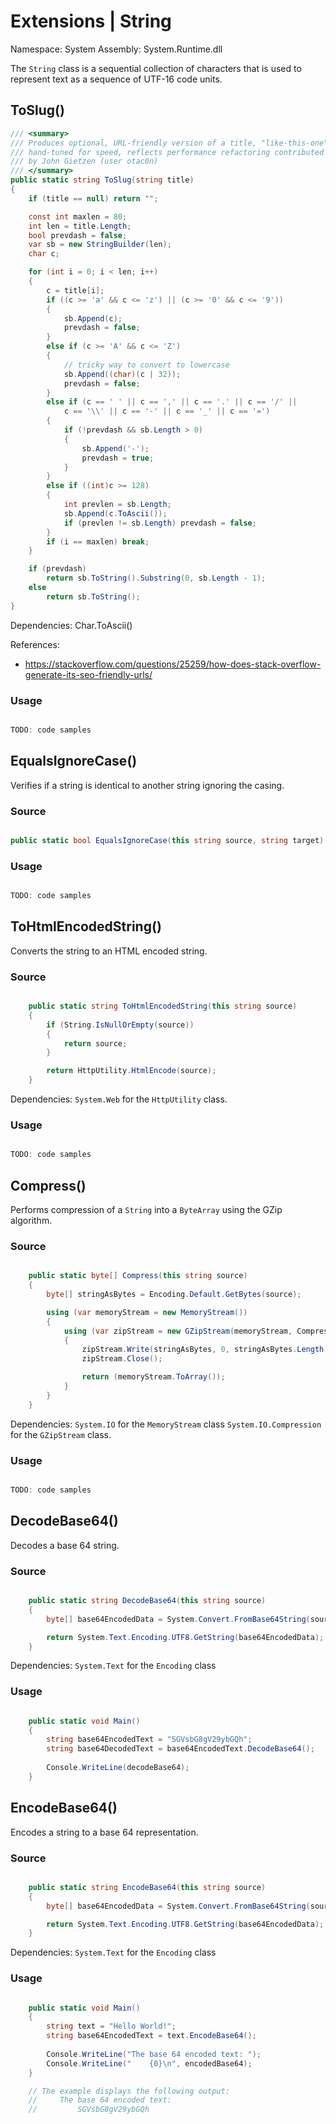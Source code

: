 # Extensions | String

Namespace: System
Assembly: System.Runtime.dll

The `String` class is a sequential collection of characters that is used to represent text as a sequence of UTF-16 code units.
<br>


## ToSlug()

```csharp
/// <summary>
/// Produces optional, URL-friendly version of a title, "like-this-one". 
/// hand-tuned for speed, reflects performance refactoring contributed
/// by John Gietzen (user otac0n) 
/// </summary>
public static string ToSlug(string title)
{
    if (title == null) return "";

    const int maxlen = 80;
    int len = title.Length;
    bool prevdash = false;
    var sb = new StringBuilder(len);
    char c;

    for (int i = 0; i < len; i++)
    {
        c = title[i];
        if ((c >= 'a' && c <= 'z') || (c >= '0' && c <= '9'))
        {
            sb.Append(c);
            prevdash = false;
        }
        else if (c >= 'A' && c <= 'Z')
        {
            // tricky way to convert to lowercase
            sb.Append((char)(c | 32));
            prevdash = false;
        }
        else if (c == ' ' || c == ',' || c == '.' || c == '/' || 
            c == '\\' || c == '-' || c == '_' || c == '=')
        {
            if (!prevdash && sb.Length > 0)
            {
                sb.Append('-');
                prevdash = true;
            }
        }
        else if ((int)c >= 128)
        {
            int prevlen = sb.Length;
            sb.Append(c.ToAscii());
            if (prevlen != sb.Length) prevdash = false;
        }
        if (i == maxlen) break;
    }

    if (prevdash)
        return sb.ToString().Substring(0, sb.Length - 1);
    else
        return sb.ToString();
}
```

Dependencies:
    Char.ToAscii()

References:
- https://stackoverflow.com/questions/25259/how-does-stack-overflow-generate-its-seo-friendly-urls/

### Usage

```csharp

TODO: code samples

```


##  EqualsIgnoreCase()

Verifies if a string is identical to another string ignoring the casing.

### Source

```csharp

public static bool EqualsIgnoreCase(this string source, string target) => return source.Equals(target, StringComparison.OrdinalIgnoreCase);

```

### Usage

```csharp

TODO: code samples

```


## ToHtmlEncodedString()

Converts the string to an HTML encoded string.

### Source

```csharp

    public static string ToHtmlEncodedString(this string source)
    {
        if (String.IsNullOrEmpty(source))
        {
            return source;
        }

        return HttpUtility.HtmlEncode(source);
    }

```

Dependencies:
    `System.Web` for the `HttpUtility` class.

### Usage

```csharp

TODO: code samples

```


## Compress()

Performs compression of a `String` into a `ByteArray` using the GZip algorithm.

### Source

```csharp

    public static byte[] Compress(this string source)
    {
        byte[] stringAsBytes = Encoding.Default.GetBytes(source);

        using (var memoryStream = new MemoryStream())
        {
            using (var zipStream = new GZipStream(memoryStream, CompressionMode.Compress))
            {
                zipStream.Write(stringAsBytes, 0, stringAsBytes.Length);
                zipStream.Close();

                return (memoryStream.ToArray());
            }
        }
    }

```

Dependencies:
    `System.IO` for the `MemoryStream` class
    `System.IO.Compression` for the `GZipStream` class.

### Usage

```csharp

TODO: code samples

```


## DecodeBase64()

Decodes a base 64 string.

### Source

```csharp

    public static string DecodeBase64(this string source)
    {
        byte[] base64EncodedData = System.Convert.FromBase64String(source);

        return System.Text.Encoding.UTF8.GetString(base64EncodedData);
    }

```

Dependencies:
    `System.Text` for the `Encoding` class

### Usage

```csharp

    public static void Main()
    {
    	string base64EncodedText = "SGVsbG8gV29ybGQh";
        string base64DecodedText = base64EncodedText.DecodeBase64();
	    
        Console.WriteLine(decodeBase64);
    }

```


## EncodeBase64()

Encodes a string to a base 64 representation.

### Source

```csharp

    public static string EncodeBase64(this string source)
    {
        byte[] base64EncodedData = System.Convert.FromBase64String(source);

        return System.Text.Encoding.UTF8.GetString(base64EncodedData);
    }

```

Dependencies:
    `System.Text` for the `Encoding` class

### Usage

```csharp

    public static void Main()
    {
    	string text = "Hello World!";
        string base64EncodedText = text.EncodeBase64();
	    
        Console.WriteLine("The base 64 encoded text: ");
        Console.WriteLine("    {0}\n", encodedBase64);
    }

    // The example displays the following output:
    //     The base 64 encoded text:
    //         SGVsbG8gV29ybGQh

```